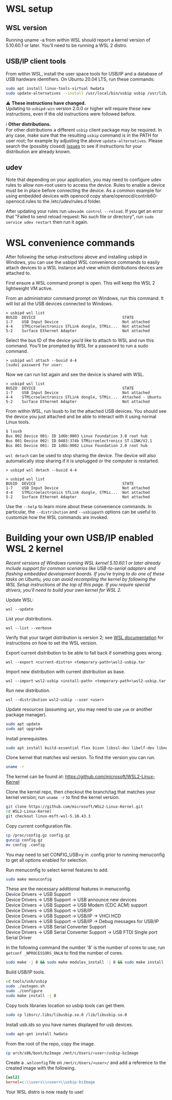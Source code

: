 <!--
SPDX-FileCopyrightText: Microsoft Corporation

SPDX-License-Identifier: GPL-2.0-only
-->

# WSL setup

## WSL version

Running uname -a from within WSL should report a kernel version of 5.10.60.1 or later. You’ll need to be running a WSL 2 distro.

## USB/IP client tools

From within WSL, install the user space tools for USB/IP and a database of USB hardware identifiers. On Ubuntu 20.04 LTS, run these commands:

```bash
sudo apt install linux-tools-virtual hwdata
sudo update-alternatives --install /usr/local/bin/usbip usbip /usr/lib/linux-tools/*/usbip 20
```

⚠️ **These instructions have changed.**\
Updating to `usbipd-win` version 2.0.0 or higher will require these new instructions, even if the old instructions were followed before.

:information_source: **Other distributions.**\
For other distributions a different `usbip` client package may be required. In any case, make sure that the resulting `usbip` command is in the PATH for user root; for example by adjusting the above `update-alternatives`. Please search the (possibly closed) [issues](https://github.com/dorssel/usbipd-win/issues?q=is%3Aissue) to see if instructions for your distribution are already known.

## udev

Note that depending on your application, you may need to configure udev rules to allow non-root users to access the device. Rules to enable a device must be in place before connecting the device. As a common example for using embedded devices with openocd copy share/openocd/contrib60-openocd.rules to the /etc/udev/rules.d folder. 

After updating your rules run `udevadm control --reload`. If you get an error that "Failed to send reload request: No such file or directory", run `sudo service udev restart` then run it again.

# WSL convenience commands

After following the setup instructions above and installing usbipd in Windows, you can use the usbipd WSL convenience commands to easily attach devices to a WSL instance and view which distributions devices are attached to.

First ensure a WSL command prompt is open. This will keep the WSL 2 lightweight VM active.

From an administrator command prompt on Windows, run this command. It will list all the USB devices connected to Windows.

```pwsh
> usbipd wsl list
BUSID  DEVICE                                      STATE
1-7    USB Input Device                            Not attached
4-4    STMicroelectronics STLink dongle, STMic...  Not attached
5-2    Surface Ethernet Adapter                    Not attached
```

Select the bus ID of the device you’d like to attach to WSL and run this command. You’ll be prompted by WSL for a password to run a sudo command.
```pwsh
> usbipd wsl attach --busid 4-4
[sudo] password for user:
```

Now we can run list again and see the device is shared with WSL.
```pwsh
> usbipd wsl list
BUSID  DEVICE                                      STATE
1-7    USB Input Device                            Not attached
4-4    STMicroelectronics STLink dongle, STMic...  Attached - Ubuntu
5-2    Surface Ethernet Adapter                    Not attached
```

From within WSL, run lsusb to list the attached USB devices. You should see the device you just attached and be able to interact with it using normal Linux tools. 

```bash
$ lsusb
Bus 002 Device 001: ID 1d6b:0003 Linux Foundation 3.0 root hub
Bus 001 Device 002: ID 0483:374b STMicroelectronics ST-LINK/V2.1
Bus 001 Device 001: ID 1d6b:0002 Linux Foundation 2.0 root hub
```

`wsl detach` can be used to stop sharing the device. The device will also
automatically stop sharing if it is unplugged or the computer is restarted.

```pwsh
> usbipd wsl detach --busid 4-4

> usbipd wsl list
BUSID  DEVICE                                      STATE
1-7    USB Input Device                            Not attached
4-4    STMicroelectronics STLink dongle, STMic...  Not attached
5-2    Surface Ethernet Adapter                    Not attached
```

Use the `--help` to learn more about these convenience commands. In particular,
the `--distribution` and `--usbippath` options can be useful to customize how
the WSL commands are invoked.

# Building your own USB/IP enabled WSL 2 kernel

_Recent versions of Windows running WSL kernel 5.10.60.1 or later already include support for common scenarios like USB-to-serial adapters and flashing embedded development boards. If you're trying to do one of these tasks on Ubuntu, you can avoid recompiling the kernel by following the WSL Setup instructions at the top of this page. If you require special drivers, you'll need to build your own kernel for WSL 2._

Update WSL:

```pwsh
wsl --update
```

List your distributions.

```pwsh
wsl --list --verbose
```

Verify that your target distribution is version 2;
see [WSL documentation](https://docs.microsoft.com/en-us/windows/wsl/install-win10#set-your-distribution-version-to-wsl-1-or-wsl-2)
for instructions on how to set the WSL version.

Export current distribution to be able to fall back if something goes wrong.

```pwsh
wsl --export <current-distro> <temporary-path>\wsl2-usbip.tar
```

Import new distribution with current distribution as base.

```pwsh
wsl --import wsl2-usbip <install-path> <temporary-path>\wsl2-usbip.tar
```

Run new distribution.

```pwsh
wsl --distribution wsl2-usbip --user <user>
```

Update resources (assuming `apt`, you may need to use `yum` or another package manager).

```bash
sudo apt update
sudo apt upgrade
```

Install prerequisites.

```bash
sudo apt install build-essential flex bison libssl-dev libelf-dev libncurses-dev autoconf libudev-dev libtool
```

Clone kernel that matches wsl version. To find the version you can run.

```bash
uname -r
```

The kernel can be found at: <https://github.com/microsoft/WSL2-Linux-Kernel>

Clone the kernel repo, then checkout the branch/tag that matches your kernel version; run `uname -r` to find the kernel version.

```bash
git clone https://github.com/microsoft/WSL2-Linux-Kernel.git
cd WSL2-Linux-Kernel
git checkout linux-msft-wsl-5.10.43.3
```

Copy current configuration file.

```bash
cp /proc/config.gz config.gz
gunzip config.gz
mv config .config
```

You may need to set CONFIG_USB=y in .config prior to running menuconfig to get all options enabled for selection.

Run menuconfig to select kernel features to add.

```bash
sudo make menuconfig
```

These are the necessary additional features in menuconfig.\
Device Drivers -> USB Support\
Device Drivers -> USB Support -> USB announce new devices\
Device Drivers -> USB Support -> USB Modem (CDC ACM) support\
Device Drivers -> USB Support -> USB/IP\
Device Drivers -> USB Support -> USB/IP -> VHCI HCD\
Device Drivers -> USB Support -> USB/IP -> Debug messages for USB/IP\
Device Drivers -> USB Serial Converter Support\
Device Drivers -> USB Serial Converter Support -> USB FTDI Single port Serial Driver

In the following command the number '8' is the number of cores to use; run `getconf _NPROCESSORS_ONLN` to find the number of cores.

```bash
sudo make -j 8 && sudo make modules_install -j 8 && sudo make install -j 8
```

Build USB/IP tools.

```bash
cd tools/usb/usbip
sudo ./autogen.sh
sudo ./configure
sudo make install -j 8
```

Copy tools libraries location so usbip tools can get them.

```bash
sudo cp libsrc/.libs/libusbip.so.0 /lib/libusbip.so.0
```

Install usb.ids so you have names displayed for usb devices.

```bash
sudo apt-get install hwdata
```

From the root of the repo, copy the image.

```bash
cp arch/x86/boot/bzImage /mnt/c/Users/<user>/usbip-bzImage
```

Create a `.wslconfig` file on `/mnt/c/Users/<user>/` and add a reference to the created image with the following.

```ini
[wsl2]
kernel=c:\\users\\<user>\\usbip-bzImage
```

Your WSL distro is now ready to use!